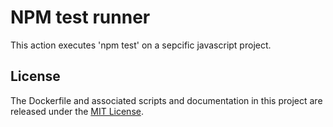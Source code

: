 # NPM test runner

This action executes 'npm test' on a sepcific javascript project.

## License

The Dockerfile and associated scripts and documentation in this project are released under the [MIT License](LICENSE).
